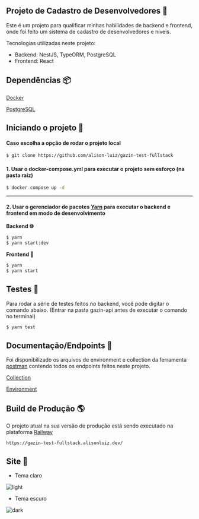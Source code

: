 
## Projeto de Cadastro de Desenvolvedores 🚀

Este é um projeto para qualificar minhas habilidades de backend e frontend, onde foi feito um sistema de cadastro de desenvolvedores e níveis.

Tecnologias utilizadas neste projeto:

 - Backend: NestJS, TypeORM, PostgreSQL
 - Frontend: React

##  Dependências 📦

[Docker](https://www.docker.com/)

[PostgreSQL](https://www.postgresql.org/) 


## Iniciando o projeto 🚩

#### Caso escolha a opção de rodar o projeto local
```bash
$ git clone https://github.com/alison-luiz/gazin-test-fullstack
```

#### 1. Usar o docker-compose.yml para executar o projeto sem esforço (na pasta raiz)
```bash
$ docker compose up -d
```

---

#### 2. Usar o gerenciador de pacotes [Yarn](https://yarnpkg.com/) para executar o backend e frontend em modo de desenvolvimento

**Backend 🌐**
```bash
$ yarn
$ yarn start:dev
```
**Frontend 🎨**
```bash
$ yarn
$ yarn start
```
## Testes 🧪
Para rodar a série de testes feitos no backend, você pode digitar o comando abaixo.
(Entrar na pasta gazin-api antes de executar o comando no terminal)
```bash
$ yarn test
```

## Documentação/Endpoints 📁

Foi disponibilizado os arquivos de environment e collection da ferramenta [postman](https://www.postman.com/) contendo todos os endpoints feitos neste projeto.

[Collection](https://github.com/alison-luiz/gazin-test-fullstack/blob/main/Gazin%20Test%20FullStack.postman_collection.json)

[Environment](https://github.com/alison-luiz/gazin-test-fullstack/blob/main/Gazin%20Test%20FullStack.postman_environment.json)


## Build de Produção 🌎

O projeto atual na sua versão de produção está sendo executado na plataforma [Railway](https://railway.app/)

`https://gazin-test-fullstack.alisonluiz.dev/`

## Site 📸

- Tema claro

![light](https://github.com/alison-luiz/gazin-test-fullstack/assets/89758128/b4927091-cf9c-438a-8b51-cdbddf93b313)

- Tema escuro

![dark](https://github.com/alison-luiz/gazin-test-fullstack/assets/89758128/4106e1b7-edc6-4c5f-8125-9d8a5cf4f215)
